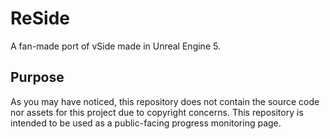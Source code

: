 # ReSide
A fan-made port of vSide made in Unreal Engine 5.

## Purpose 

As you may have noticed, this repository does not contain the source code nor assets for this project due to copyright concerns. This repository is intended to be used as a public-facing progress monitoring page. 

